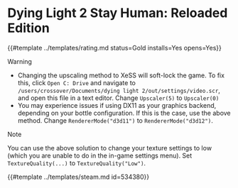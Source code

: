 # Dying Light 2 Stay Human: Reloaded Edition
<!-- script:Aliases [] -->

{{#template ../templates/rating.md status=Gold installs=Yes opens=Yes}}

> [!WARNING]
> - Changing the upscaling method to XeSS will soft-lock the game. To fix this, click `Open C: Drive` and navigate to `/users/crossover/Documents/dying light 2/out/settings/video.scr`, and open this file in a text editor. Change `Upscaler(5)` to `Upscaler(0)`
> - You may experience issues if using DX11 as your graphics backend, depending on your bottle configuration. If this is the case, use the above method. Change `RendererMode("d3d11")` to `RendererMode("d3d12")`.

> [!NOTE]
> You can use the above solution to change your texture settings to low (which you are unable to do in the in-game settings menu).
> Set `TextureQuality(...)` to `TextureQuality("Low")`.

{{#template ../templates/steam.md id=534380}}
